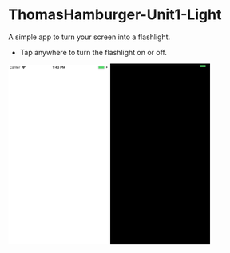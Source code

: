 # ThomasHamburger-Unit1-Light
A simple app to turn your screen into a flashlight.

- Tap anywhere to turn the flashlight on or off.

<img src="https://raw.githubusercontent.com/ducktales911/ThomasHamburger-Unit1-Light/master/Screenshots/1.png" width="200"> <img src="https://raw.githubusercontent.com/ducktales911/ThomasHamburger-Unit1-Light/master/Screenshots/2.png" width="200">
